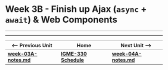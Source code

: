 # Week 3B - Finish up Ajax (`async` + `await`) & Web Components

<!--
## I. Review

1. Let's review transformations! Grab the start files for [Demo B](https://github.com/tonethar/IGME-330-Master/blob/master/notes/canvas-3.md#demo-B) - **screen-saver-2-start.html** - the one from last time that we didn't do

    - you can follow along with the demo, or not, either way we'll post the done versions to myCourses
    - below is some helpful code that demonstrates [`window.setInterval()`](https://developer.mozilla.org/en-US/docs/Web/API/WindowOrWorkerGlobalScope/setInterval)
    
```js
setInterval(function(){ctx.clearRect(0,0,640,480);},20000); // "clear screen" every 20 seconds
setInterval(fillBGWithRandomTint,5000); // call `fillBGWithRandomTint()` every 5 seconds
```

2. Don't forget about the upcoming HW assignments - see myCourses dropbox - they are listed here - [week-03A-notes.md#hw](week-03A-notes.md#hw)

    - Reminder: you **MUST** complete at least **ONE** of the 3 extra credit assignments

<hr>

## II. More Canvas

1. [Canvas V - Drawing images & Blending Modes](https://github.com/tonethar/IGME-330-Master/blob/master/notes/canvas-5.md)

<hr>

## III. Some computational beauty

1. [HW - Sine Wave](https://github.com/tonethar/IGME-330-Master/blob/master/notes/HW-sine-wave.md) - Here we are going to explore common periodic functions by building both a static sine wave, and an animated one, and maybe give you some ideas for Project 1. Be sure to follow along!

2. Phyllotaxis - [HW - Algorithmic Botany](https://github.com/tonethar/IGME-330-Master/blob/master/notes/HW-algorithmic-botany.md)

<!--
- [Project 1](../projects/project-1.md) questions?
- Review [HW - Lorenz Attractor](https://github.com/tonethar/IGME-330-Master/blob/master/notes/HW-lorenz-attractor.md)
- Any questions about [The IIFE - "Immediately Invoked Function Expression"](https://github.com/tonethar/IGME-330-Master/blob/master/notes/IIFE-notes.md) ?
- Let's get you to do some [IIFE-review.md](https://github.com/tonethar/IGME-330-Master/blob/master/notes/IIFE-review.md) on your own!
- Canvas transforms (translate, rotate, scale) [Canvas III - Transformations](https://github.com/tonethar/IGME-330-Master/blob/master/notes/canvas-3.md):
  - if we are not able to get through the entire demo during today's class, there are videos of the demo linked on the bottom of the *Canvas III* page
-->

<hr><hr>

| <-- Previous Unit | Home | Next Unit -->
| --- | --- | --- 
| [**week-03A-notes.md**](week-03A-notes.md)     |  [**IGME-330 Schedule**](../schedule.md) | [**week-04A-notes.md**](week-04A-notes.md)
